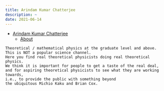 ```yaml
---
title: Arindam Kumar Chatterjee
description: ~
date: 2021-06-14
---
```


* [Arindam Kumar Chatterjee](https://www.youtube.com/channel/UCdnu4FeJYj_JOdh682wzHfg)
  - [About](https://www.youtube.com/c/SchoolofTheoreticalPhysicsAppliedMathematics/about)

```
Theoretical / mathematical physics at the graduate level and above.
This is NOT a popular science channel.
Here you find real theoretical physicists doing real theoretical physics.
We think it is important for people to get a taste of the real deal,
and for aspiring theoretical physicists to see what they are working towards,
i.e., to provide the public with something beyond
the ubiquitous Michio Kaku and Brian Cox.
```
